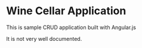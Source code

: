 # Wine Cellar Application #

This is sample CRUD application built with Angular.js

It is not very well documented.

